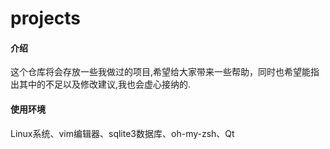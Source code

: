 # projects

#### 介绍
这个仓库将会存放一些我做过的项目,希望给大家带来一些帮助，同时也希望能指出其中的不足以及修改建议,我也会虚心接纳的.

#### 使用环境
Linux系统、vim编辑器、sqlite3数据库、oh-my-zsh、Qt


 

